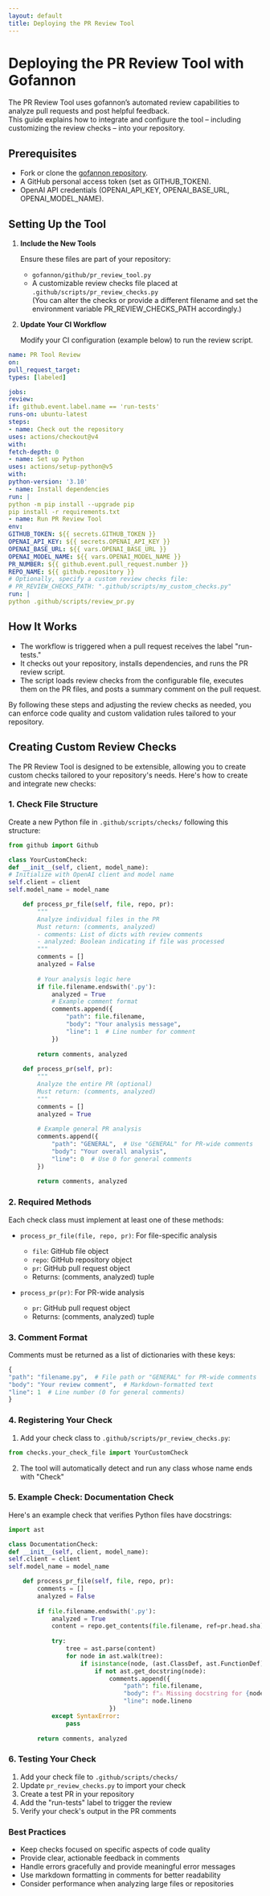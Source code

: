```yaml
---  
layout: default  
title: Deploying the PR Review Tool
---  
```


# Deploying the PR Review Tool with Gofannon

The PR Review Tool uses gofannon’s automated review capabilities to analyze pull requests and post helpful feedback.  
This guide explains how to integrate and configure the tool – including customizing the review checks – into your repository.

## Prerequisites

- Fork or clone the [gofannon repository](https://github.com/The-AI-Alliance/gofannon).
- A GitHub personal access token (set as GITHUB_TOKEN).
- OpenAI API credentials (OPENAI_API_KEY, OPENAI_BASE_URL, OPENAI_MODEL_NAME).

## Setting Up the Tool

1. **Include the New Tools**

   Ensure these files are part of your repository:
   - `gofannon/github/pr_review_tool.py`
   - A customizable review checks file placed at `.github/scripts/pr_review_checks.py`  
     (You can alter the checks or provide a different filename and set the environment variable PR_REVIEW_CHECKS_PATH accordingly.)

2. **Update Your CI Workflow**

   Modify your CI configuration (example below) to run the review script.

```yaml  
name: PR Tool Review  
on:  
pull_request_target:  
types: [labeled]

jobs:  
review:  
if: github.event.label.name == 'run-tests'  
runs-on: ubuntu-latest  
steps:  
- name: Check out the repository  
uses: actions/checkout@v4  
with:  
fetch-depth: 0  
- name: Set up Python  
uses: actions/setup-python@v5  
with:  
python-version: '3.10'  
- name: Install dependencies  
run: |  
python -m pip install --upgrade pip  
pip install -r requirements.txt  
- name: Run PR Review Tool  
env:  
GITHUB_TOKEN: ${{ secrets.GITHUB_TOKEN }}  
OPENAI_API_KEY: ${{ secrets.OPENAI_API_KEY }}  
OPENAI_BASE_URL: ${{ vars.OPENAI_BASE_URL }}  
OPENAI_MODEL_NAME: ${{ vars.OPENAI_MODEL_NAME }}  
PR_NUMBER: ${{ github.event.pull_request.number }}  
REPO_NAME: ${{ github.repository }}  
# Optionally, specify a custom review checks file:  
# PR_REVIEW_CHECKS_PATH: ".github/scripts/my_custom_checks.py"  
run: |  
python .github/scripts/review_pr.py  
```

## How It Works

- The workflow is triggered when a pull request receives the label "run-tests."
- It checks out your repository, installs dependencies, and runs the PR review script.
- The script loads review checks from the configurable file, executes them on the PR files, and posts a summary comment on the pull request.

By following these steps and adjusting the review checks as needed, you can enforce code quality and custom validation rules tailored to your repository.  

## Creating Custom Review Checks

The PR Review Tool is designed to be extensible, allowing you to create custom checks tailored to your repository's needs. Here's how to create and integrate new checks:

### 1. Check File Structure

Create a new Python file in `.github/scripts/checks/` following this structure:

```python  
from github import Github

class YourCustomCheck:  
def __init__(self, client, model_name):  
# Initialize with OpenAI client and model name  
self.client = client  
self.model_name = model_name

    def process_pr_file(self, file, repo, pr):  
        """  
        Analyze individual files in the PR  
        Must return: (comments, analyzed)  
        - comments: List of dicts with review comments  
        - analyzed: Boolean indicating if file was processed  
        """  
        comments = []  
        analyzed = False  
          
        # Your analysis logic here  
        if file.filename.endswith('.py'):  
            analyzed = True  
            # Example comment format  
            comments.append({  
                "path": file.filename,  
                "body": "Your analysis message",  
                "line": 1  # Line number for comment  
            })  
              
        return comments, analyzed  
  
    def process_pr(self, pr):  
        """  
        Analyze the entire PR (optional)  
        Must return: (comments, analyzed)  
        """  
        comments = []  
        analyzed = True  
          
        # Example general PR analysis  
        comments.append({  
            "path": "GENERAL",  # Use "GENERAL" for PR-wide comments  
            "body": "Your overall analysis",  
            "line": 0  # Use 0 for general comments  
        })  
          
        return comments, analyzed  
```

### 2. Required Methods

Each check class must implement at least one of these methods:

- `process_pr_file(file, repo, pr)`: For file-specific analysis
    - `file`: GitHub file object
    - `repo`: GitHub repository object
    - `pr`: GitHub pull request object
    - Returns: (comments, analyzed) tuple

- `process_pr(pr)`: For PR-wide analysis
    - `pr`: GitHub pull request object
    - Returns: (comments, analyzed) tuple

### 3. Comment Format

Comments must be returned as a list of dictionaries with these keys:

```python  
{  
"path": "filename.py",  # File path or "GENERAL" for PR-wide comments  
"body": "Your review comment",  # Markdown-formatted text  
"line": 1  # Line number (0 for general comments)  
}  
```

### 4. Registering Your Check

1. Add your check class to `.github/scripts/pr_review_checks.py`:

```python  
from checks.your_check_file import YourCustomCheck  
```

2. The tool will automatically detect and run any class whose name ends with "Check"

### 5. Example Check: Documentation Check

Here's an example check that verifies Python files have docstrings:

```python  
import ast

class DocumentationCheck:  
def __init__(self, client, model_name):  
self.client = client  
self.model_name = model_name

    def process_pr_file(self, file, repo, pr):  
        comments = []  
        analyzed = False  
  
        if file.filename.endswith('.py'):  
            analyzed = True  
            content = repo.get_contents(file.filename, ref=pr.head.sha).decoded_content.decode()  
              
            try:  
                tree = ast.parse(content)  
                for node in ast.walk(tree):  
                    if isinstance(node, (ast.ClassDef, ast.FunctionDef)):  
                        if not ast.get_docstring(node):  
                            comments.append({  
                                "path": file.filename,  
                                "body": f"⚠️ Missing docstring for {node.name}",  
                                "line": node.lineno  
                            })  
            except SyntaxError:  
                pass  
                  
        return comments, analyzed  
```

### 6. Testing Your Check

1. Add your check file to `.github/scripts/checks/`
2. Update `pr_review_checks.py` to import your check
3. Create a test PR in your repository
4. Add the "run-tests" label to trigger the review
5. Verify your check's output in the PR comments

### Best Practices

- Keep checks focused on specific aspects of code quality
- Provide clear, actionable feedback in comments
- Handle errors gracefully and provide meaningful error messages
- Use markdown formatting in comments for better readability
- Consider performance when analyzing large files or repositories  